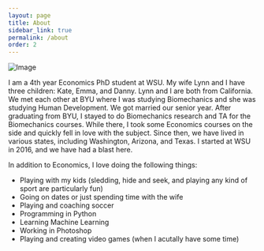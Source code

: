 ```yaml
---
layout: page
title: About
sidebar_link: true
permalink: /about
order: 2
---
```



![Image](../../assets/img/pepper.jpg)

I am a 4th year Economics PhD student at WSU. My wife Lynn and I have three children: Kate, Emma, and Danny. Lynn and I are both from California. We met each other at BYU where I was studying Biomechanics and she was studying Human Development. We got married our senior year. After graduating from BYU, I stayed to do Biomechanics research and TA for the Biomechanics courses. While there, I took some Economics courses on the side and quickly fell in love with the subject. Since then, we have lived in various states, including Washington, Arizona, and Texas. I started at WSU in 2016, and we have had a blast here.

In addition to Economics, I love doing the following things:
- Playing with my kids (sledding, hide and seek, and playing any kind of sport are particularly fun)
- Going on dates or just spending time with the wife
- Playing and coaching soccer
- Programming in Python
- Learning Machine Learning
- Working in Photoshop
- Playing and creating video games (when I acutally have some time)
